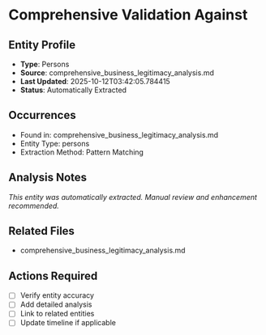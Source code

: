 # Comprehensive Validation Against

## Entity Profile
- **Type**: Persons
- **Source**: comprehensive_business_legitimacy_analysis.md
- **Last Updated**: 2025-10-12T03:42:05.784415
- **Status**: Automatically Extracted

## Occurrences
- Found in: comprehensive_business_legitimacy_analysis.md
- Entity Type: persons
- Extraction Method: Pattern Matching

## Analysis Notes
*This entity was automatically extracted. Manual review and enhancement recommended.*

## Related Files
- comprehensive_business_legitimacy_analysis.md

## Actions Required
- [ ] Verify entity accuracy
- [ ] Add detailed analysis
- [ ] Link to related entities
- [ ] Update timeline if applicable
